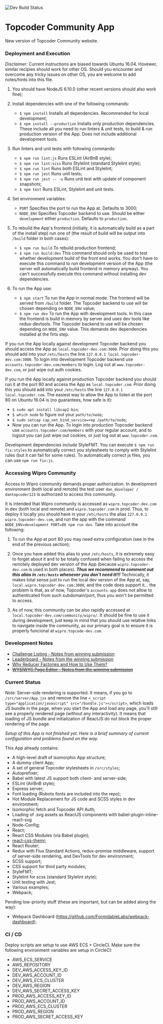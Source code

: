 ![Dev Build Status](https://img.shields.io/circleci/project/github/topcoder-platform/community-app/develop.svg?label=develop)

# Topcoder Community App
New version of Topcoder Community website.

### Deployment and Execution

*Disclaimer:* Current instructions are biased towards Ubuntu 16.04. Hovewer, similar recipies should work for other OS. Should you encounter and overcome any tricky issues on other OS, you are welcome to add notes/hints into this file.

1.  You should have NodeJS 6.10.0 (other recent versions should also work fine);

2.  Install dependencies with one of the following commands:
    -   `$ npm install` Installs all dependencies. Recommended for local development;
    -   `$ npm install --production` Installs only production dependencies. These include all you need to run linters & unit tests, to build & run production version of the App. Does not include additional development tools.

3.  Run linters and unit tests with following commands:
    -   `$ npm run lint:js` Runs ESLint (AirBnB style);
    -   `$ npm run lint:scss` Runs Stylelint (standard Stylelint style);
    -   `$ npm run lint` Runs both ESLint and Stylelint;
    -   `$ npm run jest` Runs unit tests;
    -   `$ npm run jest -- -u` Runs unit test with update of component snapshots;
    -   `$ npm test` Runs ESLint, Stylelint and unit tests.

4.  Set environment variables:
    -   `PORT` Specifies the port to run the App at. Defaults to 3000;
    -   `NODE_ENV` Specifies Topcoder backend to use. Should be either `development` either `production`. Defaults to `production`.

5.  To rebuild the App's frontend (initially, it is automatically build as a part of the install step) run one of (the result of build will be output into `/build` folder in both cases):
    -   `$ npm run build` To rebuild production frontend;
    -   `$ npm run build:dev` This command should only be used to test whether development build of the front end works. You don't have to execute this command to run development version of the App (the server will automatically build frontend in memory anyway). You can't successfully execute this command without installing dev dependencies.

6. To run the App use:
    -   `$ npm start` To run the App in normal mode. The frontend will be served from `/build` folder. The Topcoder backend to use will be chosen depending on `NODE_ENV` value;
    -   `$ npm run dev` To run the App with development tools. In this case the frontend is build in memory by server and uses dev tools like redux-devtools. The Topcoder backend to use will be chosen depending on `NODE_ENV` value. This demands dev dependencies installed at the firts step.

If you run the App locally against development Topcoder backend you should access the App as `local.topcoder-dev.com:3000`. Prior doing this you should add into your `/etc/hosts` the line `127.0.0.1 local.topcoder-dev.com:3000`. To login into development Topcoder backend use `accounts.topcoder-dev.com/members` to login. Log out at `www.topcoder-dev.com`, or just wipe out auth cookies.

If you run the App locally against production Topcoder backend you should run it at the port 80 and access the App as `local.topcoder.com`. Prior doing this you should add into your `/etc/hosts` the line `127.0.0.1 local.topcoder.com`. The easiest way to allow the App to listen at the port 80 on Ubuntu 16.04 is (no guarantees, how safe is it):
- `$ sudo apt install libcap2-bin`;
- `$ which node` to figure out your `path/to/node`;
- `$ sudo setcap cap_net_bind_service=+ep /path/to/node`;
- Now you can run the App.
To login into production Topcoder backend use `accounts.topcoder.com/members` with your regular account, and to logout you can just wipe out cookies, or just log out at `www.topcoder.com`.

Development dependencies include StyleFMT. You can execute `$ npm run fix:styles` to automatically correct you stylesheets to comply with Stylelint rules (but it can fail for some rules).
To automatically correct js files, you can use `npm run fix:js`.

### Accessing Wipro Community

Access to Wipro community demands proper authorization. In development environment (both local and remote) the test user `dan_developer / dantopcoder123` is authorized to access this community.

It is intended that Wipro community is accessed as `wipro.topcoder-dev.com` in dev (both local and remote) and `wipro.topcoder.com` in prod. Thus, to deploy it locally you should have in your `/etc/hosts` the alias `127.0.0.1 wipro.topcoder-dev.com`, and run the app with the command `NODE_ENV=development PORT=80 npm run dev`. Take into account the following:

1.  To run the App at port 80 you may need extra configuration (see in the end of the previous section);

2.  Once you have added this alias to your `/etc/hosts`, it is extremely easy to forget about it and to be totally confused when failing to access the remotely deployed dev version of the App (because `wipro.topcoder-dev.com` is used in both places). ***Thus we recommend to comment out this alias in `/etc/hosts` whenever you don't need it!!!*** Technically, it makes total sense just to run the local dev version of the App at, say, `local.wipro.topcoder-dev.com:3000`, and the code does support it... the problem is that, as of now, Topcoder's `accounts-app` does not allow to authenticated from such subdomain/port, thus you won't be permitted to access.

3.  As of now, this community can be also rapidly accessed at `local.topcoder-dev.com/community/wipro/`. It should be fine to use it during development, just keep in mind that you should use relative links to navigate inside the community, as our primary goal is to ensure it is properly funcional at `wipro.topcode-dev.com`.

### Development Notes
-   [Challenge Listing - Notes from winning submission](docs/challenge-listing-notes.md)
-   [Leaderboard - Notes from the winning submission](docs/leaderboard-notes.md)
-   [Why Reducer Factories and How to Use Them?](docs/why-reducer-factories-and-how-to-use-them.md)
-   [~~WYSIWYG Page Editor - Notes from the winning submission~~](docs/editor-notes.pdf)

### Current Status

*Note:* Server-side rendering is supported. It means, if you go to `/src/server/App.jsx` and remove the line `<_script type="application/javascript" src="/bundle.js"></script>`, which loads JS bundle in the page, when you start the App and load any page, you'll still see a properly rendered page (without any interactivity). It means that loading of JS bundle and initialization of ReactJS do not block the proper rendering of the page.

*Setup of this App is not finished yet. Here is a brief summary of current configuration and problems found on the way.*

This App already contains:
- A high-level draft of isomorphic App structure;
- A dummy client App;
- A set of general Topcoder stylesheets in `/src/styles`;
- Autoprefixer;
- Babel with latest JS support both client- and server-side;
- ESLint (AirBnB style);
- Express server;
- Font loading (Roboto fonts are included into the repo);
- Hot Module Replacement for JS code and SCSS styles in dev environment;
- Isomorphic fetch and Topcoder API Auth;
- Loading of .svg assets as ReactJS components with babel-plugin-inline-react-svg
- Node-Config;
- React;
- React CSS Modules (via Babel plugin);
- [react-css-themr](https://github.com/javivelasco/react-css-themr);
- React Router;
- Redux with Flux Standard Actions, redux-promise middleware, support of server-side rendering, and DevTools for dev environment;
- SCSS support;
- CSS support for third party modules;
- StyleFMT;
- Stylelint for scss (standard Stylelint style);
- Unit testing with Jest;
- Various examples;
- Webpack;

Pending low-priority stuff (these are important, but can be added along the way):
- Webpack Dashboard (https://github.com/FormidableLabs/webpack-dashboard);

### CI / CD
Deploy scripts are setup to use AWS ECS + CircleCI. Make sure the following environment variables are setup in CircleCI:
* AWS_ECS_SERVICE
* AWS_REPOSITORY
* DEV_AWS_ACCESS_KEY_ID
* DEV_AWS_ACCOUNT_ID
* DEV_AWS_ECS_CLUSTER
* DEV_AWS_REGION
* DEV_AWS_SECRET_ACCESS_KEY
* PROD_AWS_ACCESS_KEY_ID
* PROD_AWS_ACCOUNT_ID
* PROD_AWS_ECS_CLUSTER
* PROD_AWS_REGION
* PROD_AWS_SECRET_ACCESS_KEY
